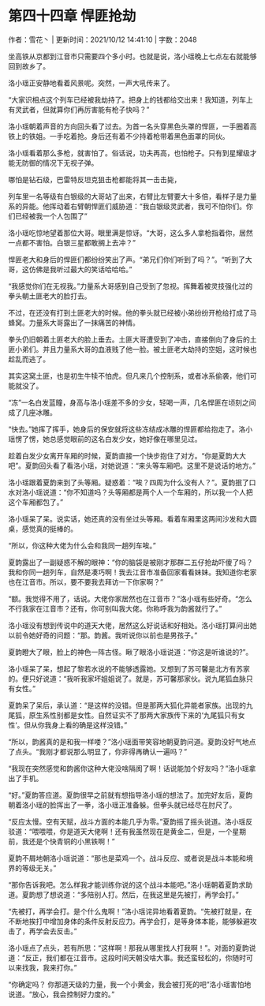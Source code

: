 # 第四十四章 悍匪抢劫

作者：雪花丶 | 更新时间：2021/10/12 14:41:10 | 字数：2048

坐高铁从京都到江音市只需要四个多小时。也就是说，洛小瑶晚上七点左右就能够回到故乡了。

洛小瑶正安静地看着风景呢。突然，一声大吼传来了。

“大家识相点这个列车已经被我劫持了。把身上的钱都给交出来！我知道，列车上有灵武者，但就算你们再厉害能有枪子快吗？”

洛小瑶朝着声音的方向回头看了过去。为首一名头穿黑色头罩的悍匪，一手圈着高铁上的铁姐。一手吃着抢。身后还有着不少持着枪带着黑色面罩的同伙。

洛小瑶看着那么多枪，就害怕了。俗话说，功夫再高，也怕枪子。只有到星耀级才能无防御的情况下无视子弹。

哪怕是钻石级，巴雷特反坦克狙击枪都能将其一击击毙，

列车里一名等级有白银级的大哥站了出来，右臂比左臂要大十多倍，看样子是力量系的异能。他挥动着右臂朝悍匪们威胁道：“我白银级灵武者，我可不怕你们。你们已经被我一个人包围了”

洛小瑶吃惊地望着那位大哥。眼里满是惊讶。“大哥，这么多人拿枪指着你，居然一点都不害怕。白银三星都敢搁上去冲？”

悍匪老大和身后的悍匪们都纷纷笑出了声。“弟兄们你们听到了吗？”。“听到了大哥，这仿佛是我听过最大的笑话哈哈哈。”

“我感觉你们在无视我。”力量系大哥感到自己受到了忽视。挥舞着被灵技强化过的拳头朝土匪老大的脸打去。

不过，在还没有打到土匪老大的时候。他的拳头就已经被小弟纷纷开枪给打成了马蜂窝。力量系大哥露出了一抹痛苦的神情。

拳头仍旧朝着土匪老大的脸上垂去。土匪大哥遭受到了冲击，直接倒向了身后的土匪小弟们。并且力量系大哥的血液贱了他一脸。被土匪老大劫持的空姐，这时候也趁乱而逃了。

其实这窝土匪，也是初生牛犊不怕虎。但凡来几个控制系，或者冰系偷袭，他们可能就没了。

“冻”一名白发蓝瞳，身高与洛小瑶差不多的少女，轻喝一声，几名悍匪在顷刻之间成了几座冰雕。

“快去。”她挥了挥手，她身后的保安就将这些冻结成冰雕的悍匪都给抱走了。洛小瑶愣了愣，她总感觉眼前的这名白发少女，她好像在哪里见过。

趁着白发少女离开车厢的时候，夏韵直接一个快步抱住了对方。“你是夏韵大大吧”。夏韵回头看了看洛小瑶，对她说道：“来头等车厢吧。这里不是说话的地方。”

洛小瑶跟着夏韵来到了头等厢。疑惑着：“唉？四周为什么没有人？”。夏韵抿了口水对洛小瑶说道：“你不知道吗？头等厢都是两个人一个车厢的，所以我一个人把这个车厢都包了。”

洛小瑶呆了呆。说实话，她还真的没有坐过头等厢。看着车厢里这两间沙发和大圆桌，感觉真的挺棒的。

“所以，你这种大佬为什么会和我同一趟列车唉。”

夏韵露出了一副疑惑不解的眼神：“你的脑袋是被刚才那群二五仔抢劫吓傻了吗？我和你同一趟列车，自然是凑巧啊！我去江音市准备回家看看妹妹。我知道你老家也在江音市。所以，要不要我去拜访一下你家啊？”

“额。我觉得不用了，话说。大佬你家居然也在江音市？”洛小瑶有些好奇。“怎么不行我家在江音市？还有，你可别叫我大佬。你称呼我为韵酱就行了。”

洛小瑶没有想到传说中的道天大佬，居然这么好说话和好相处。洛小瑶打算问出她以前令她好奇的问题：“那。韵酱。我听说你以前也是男孩子。”

夏韵瞪大了眼，脸上的神色一阵古怪。瞅了眼洛小瑶说道：“你这是听谁说的?”。

洛小瑶呆了呆，想起了黎若水说的不能够透露她。又想到了苏可馨是北方有苏家的。便只好说道：“我听我家坏姐姐说了。就是，苏可馨那家伙。说九尾狐血脉只有女性。”

夏韵呆了呆后，承认道：“是这样的没错。但是那两大狐化异能者家族。出现的九尾狐，原生系性别都是女性。自然证实不了那两大家族传下来的‘九尾狐只有女性‘。但从你我身上看的确是这样没错。”

“所以，韵酱真的是和我一样喽？”洛小瑶面带笑容地朝夏韵问道。夏韵没好气地点了点头。“我刚才都说那么明显了，你非得再确认一遍吗？”

“我现在突然感觉和韵酱你这种大佬没啥隔阂了啊！话说能加个好友吗？”洛小瑶拿出了手机。

“好。”夏韵答应道。夏韵很早之前就有想指导洛小瑶的想法了。加完好友后，夏韵朝着洛小瑶的脸挥出了一拳，洛小瑶正准备躲。但拳头就已经尽在肘尺了。

“反应太慢。空有天赋，战斗方面的本能几乎为零。”夏韵摇了摇头说道。洛小瑶反驳道：“喂喂喂，你是道天大佬啊！还有我虽然现在是黄金二，但是，一个星期前，我还是个快青铜的小黑铁啊！”

夏韵不屑地朝洛小瑶说道：“那也是菜鸡一个。战斗反应、或者说是战斗本能和境界的等级无关。”

“那你告诉我吧。怎么样我才能训练你说的这个战斗本能吧。”洛小瑶朝着夏韵求助道。夏韵想了想说道：“多陪别人打。然后，在我这里是先被打，再学会打。”

“先被打，再学会打。是个什么鬼啊！”洛小瑶诧异地看着夏韵。“先被打就是，在不断地挨打中增加身体的条件反射反应力。再学会打，是等身体本能，能够躲避攻击了，再学会去反击。”

洛小瑶点了点头，若有所思：“这样啊！那我从哪里找人打我啊！”。对面的夏韵说道：“反正，我们都在江音市。这段时间天朝没啥大事。我还蛮轻松的，你随时可以来找我，我来打你。”

“你确定吗？ 你那道天级的力量，我一个小黄金，我会被打死的吧”洛小瑶害怕地说道。“放心，我会控制好力度的。”


